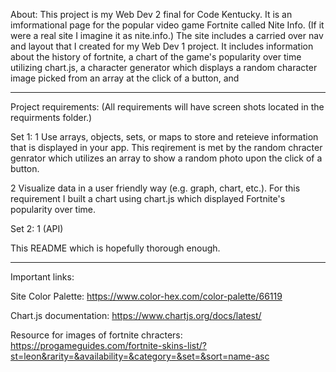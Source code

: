 About:
This project is my Web Dev 2 final for Code Kentucky. It is an imformational page for the popular video game Fortnite called Nite Info. (If it were a real site I imagine it as nite.info.) The site includes a carried over nav and layout that I created for my Web Dev 1 project. It includes information about the history of fortnite, a chart of the game's popularity over time utilizing chart.js, a character generator which displays a random character image picked from an array at the click of a button, and

----

Project requirements:
(All requirements will have screen shots located in the requirments folder.) 

Set 1:
1 Use arrays, objects, sets, or maps to store and reteieve information that is displayed in your app.
This reqirement is met by the random chracter genrator which utilizes an array to show a random photo upon the click of a button.

2 Visualize data in a user friendly way (e.g. graph, chart, etc.).
For this requirement I built a chart using chart.js which displayed Fortnite's popularity over time. 


Set 2:
1 (API)

This README which is hopefully thorough enough. 

----

Important links:

Site Color Palette:
https://www.color-hex.com/color-palette/66119

Chart.js documentation:
https://www.chartjs.org/docs/latest/

Resource for images of fortnite chracters:
https://progameguides.com/fortnite-skins-list/?st=leon&rarity=&availability=&category=&set=&sort=name-asc